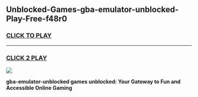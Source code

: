 
## Unblocked-Games-gba-emulator-unblocked-Play-Free-f48r0
<h3>
<a href="https://premium76.site?title=gba-emulator-unblocked&ref=18A1">CLICK TO PLAY</a></h3>
<hr>

<h3>
<a href="https://premium76.site?title=gba-emulator-unblocked&ref=18A1">CLICK 2 PLAY</a>
  
</h3>

<a href="https://premium76.site?title=gba-emulator-unblocked&ref=18A1"><img src="https://clearcache.store/games.png"></a>


**gba-emulator-unblocked games unblocked: Your Gateway to Fun and Accessible Online Gaming**

